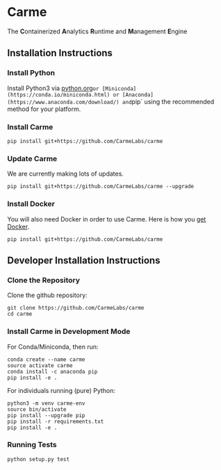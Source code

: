 # Carme
The **C**ontainerized **A**nalytics **R**untime and **M**anagement **E**ngine

## Installation Instructions

### Install Python
Install Python3 via [python.org](https://www.python.org/downloads/)` or [Miniconda](https://conda.io/miniconda.html) or [Anaconda](https://www.anaconda.com/download/) and `pip` using the recommended method for your platform.

### Install Carme
```
pip install git+https://github.com/CarmeLabs/carme
```
### Update Carme
We are currently making lots of updates.
```
pip install git+https://github.com/CarmeLabs/carme --upgrade
```

### Install Docker
You will also need Docker in order to use Carme.  Here is how you [get Docker](https://www.docker.com/get-docker).

```
pip install git+https://github.com/CarmeLabs/carme
```

## Developer Installation Instructions

### Clone the Repository
Clone the github repository:
```
git clone https://github.com/CarmeLabs/carme
cd carme
```
### Install Carme in Development Mode

For Conda/Miniconda, then run:
```
conda create --name carme
source activate carme
conda install -c anaconda pip
pip install -e .
```

For individuals running (pure) Python:
```
python3 -m venv carme-env
source bin/activate
pip install --upgrade pip
pip install -r requirements.txt
pip install -e .
```

### Running Tests
`python setup.py test`
